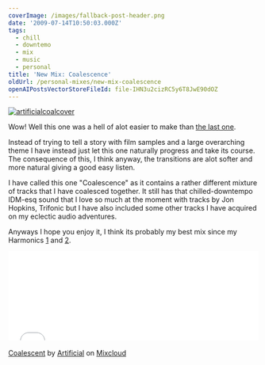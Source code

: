 ```yaml
---
coverImage: /images/fallback-post-header.png
date: '2009-07-14T10:50:03.000Z'
tags:
  - chill
  - downtemo
  - mix
  - music
  - personal
title: 'New Mix: Coalescence'
oldUrl: /personal-mixes/new-mix-coalescence
openAIPostsVectorStoreFileId: file-IHN3u2cizRC5y6T8JwE90dOZ
---
```


[![artificialcoalcover](/wp-content/uploads/2009/07/artificialcoalcover.png "artificialcoalcover")](/wp-content/uploads/2009/07/artificialcoalcover.png)

Wow! Well this one was a hell of alot easier to make than [the last one](https://www.mikecann.co.uk/?p=582).

<!-- more -->

Instead of trying to tell a story with film samples and a large overarching theme I have instead just let this one naturally progress and take its course. The consequence of this, I think anyway, the transitions are alot softer and more natural giving a good easy listen.

I have called this one "Coalescence" as it contains a rather different mixture of tracks that I have coalesced together. It still has that chilled-downtempo IDM-esq sound that I love so much at the moment with tracks by Jon Hopkins, Trifonic but I have also included some other tracks I have acquired on my eclectic audio adventures.

Anyways I hope you enjoy it, I think its probably my best mix since my Harmonics [1](https://www.mikecann.co.uk/audio/personal-mixes/artificial-harmonics-part-1/) and [2](https://www.mikecann.co.uk/audio/personal-mixes/artificial-harmonics-part-2/).

<iframe width="100%" height="180" src="//www.mixcloud.com/widget/iframe/?feed=http%3A%2F%2Fwww.mixcloud.com%2Fmikeysee%2Fcoalescent%2F&amp;embed_type=widget_standard&amp;embed_uuid=f00f116f-deea-4d63-bb08-7cea396db50b&amp;hide_tracklist=1&amp;hide_cover=1" frameborder="0"></iframe><div style="clear: both; height: 3px; width: auto;"></div>

[Coalescent](https://www.mixcloud.com/mikeysee/coalescent/?utm_source=widget&utm_medium=web&utm_campaign=base_links&utm_term=resource_link)<span> by </span>[Artificial](https://www.mixcloud.com/mikeysee/?utm_source=widget&utm_medium=web&utm_campaign=base_links&utm_term=profile_link)<span> on </span>[ Mixcloud](https://www.mixcloud.com/?utm_source=widget&utm_medium=web&utm_campaign=base_links&utm_term=homepage_link)

<div style="clear: both; height: 3px; width: auto;"></div>
